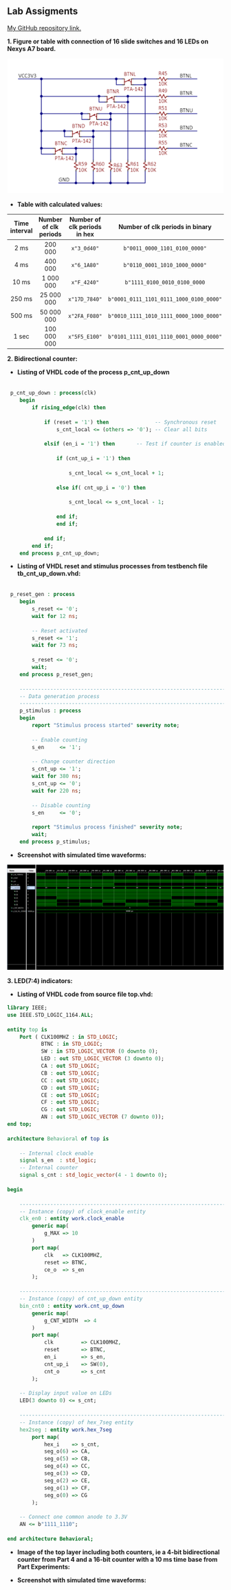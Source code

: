 ## Lab Assigments

[My GitHub repository link.](https://github.com/UgurErdemYURT/Digital-electronics-1/tree/main/Labs)

  **1. Figure or table with connection of 16 slide switches and 16 LEDs on Nexys A7 board.**

![figure](https://github.com/UgurErdemYURT/Digital-electronics-1/blob/main/Labs/05-counter/Pictures/figure.PNG)

  - **Table with calculated values:**


   | **Time interval** | **Number of clk periods** | **Number of clk periods in hex** | **Number of clk periods in binary** |
   | :-: | :-: | :-: | :-: |
   | 2&nbsp;ms | 200 000 | `x"3_0d40"` | `b"0011_0000_1101_0100_0000"` |
   | 4&nbsp;ms | 400 000 | `x"6_1A80"` | `b"0110_0001_1010_1000_0000"` |
   | 10&nbsp;ms | 1 000 000 | `x"F_4240"` | `b"1111_0100_0010_0100_0000` |
   | 250&nbsp;ms | 25 000 000 | `x"17D_7840"` | `b"0001_0111_1101_0111_1000_0100_0000"`|
   | 500&nbsp;ms | 50 000 000 | `x"2FA_F080"` | `b"0010_1111_1010_1111_0000_1000_0000"` |	
   | 1&nbsp;sec | 100 000 000 | `x"5F5_E100"` | `b"0101_1111_0101_1110_0001_0000_0000"` |


  **2. Bidirectional counter:**

  - **Listing of VHDL code of the process p_cnt_up_down**

```VHDL

 p_cnt_up_down : process(clk)
    begin
        if rising_edge(clk) then
        
            if (reset = '1') then               -- Synchronous reset
                s_cnt_local <= (others => '0'); -- Clear all bits

            elsif (en_i = '1') then       -- Test if counter is enabled

                if (cnt_up_i = '1') then
                
                    s_cnt_local <= s_cnt_local + 1;
                
                else if( cnt_up_i = '0') then
                    
                    s_cnt_local <= s_cnt_local - 1;
                 
                end if;
                end if;

            end if;
        end if;
    end process p_cnt_up_down;

```


  - **Listing of VHDL reset and stimulus processes from testbench file tb_cnt_up_down.vhd:**

```VHDL

 p_reset_gen : process
    begin
        s_reset <= '0';
        wait for 12 ns;
        
        -- Reset activated
        s_reset <= '1';
        wait for 73 ns;

        s_reset <= '0';
        wait;
    end process p_reset_gen;

    --------------------------------------------------------------------
    -- Data generation process
    --------------------------------------------------------------------
    p_stimulus : process
    begin
        report "Stimulus process started" severity note;

        -- Enable counting
        s_en     <= '1';
        
        -- Change counter direction
        s_cnt_up <= '1';
        wait for 380 ns;
        s_cnt_up <= '0';
        wait for 220 ns;

        -- Disable counting
        s_en     <= '0';

        report "Stimulus process finished" severity note;
        wait;
    end process p_stimulus;

```

  - **Screenshot with simulated time waveforms:**
  
![screenshot	](https://github.com/UgurErdemYURT/Digital-electronics-1/blob/main/Labs/05-counter/Pictures/screenshot.PNG)
  
  **3. LED(7:4) indicators:**
  
  
  - **Listing of VHDL code from source file top.vhd:**

```VHDL
library IEEE;
use IEEE.STD_LOGIC_1164.ALL;

entity top is
    Port ( CLK100MHZ : in STD_LOGIC;
           BTNC : in STD_LOGIC;
           SW : in STD_LOGIC_VECTOR (0 downto 0);
           LED : out STD_LOGIC_VECTOR (3 downto 0);
           CA : out STD_LOGIC;
           CB : out STD_LOGIC;
           CC : out STD_LOGIC;
           CD : out STD_LOGIC;
           CE : out STD_LOGIC;
           CF : out STD_LOGIC;
           CG : out STD_LOGIC;
           AN : out STD_LOGIC_VECTOR (7 downto 0));
end top;

architecture Behavioral of top is

    -- Internal clock enable
    signal s_en  : std_logic;
    -- Internal counter
    signal s_cnt : std_logic_vector(4 - 1 downto 0);

begin

    --------------------------------------------------------------------
    -- Instance (copy) of clock_enable entity
    clk_en0 : entity work.clock_enable
        generic map(
            g_MAX => 10
        )
        port map(
            clk   => CLK100MHZ,
            reset => BTNC,
            ce_o  => s_en
        );

    --------------------------------------------------------------------
    -- Instance (copy) of cnt_up_down entity
    bin_cnt0 : entity work.cnt_up_down
        generic map(
            g_CNT_WIDTH  => 4
        )
        port map(
            clk         => CLK100MHZ,
            reset       => BTNC,
            en_i        => s_en,
            cnt_up_i    => SW(0),
            cnt_o       => s_cnt
        );

    -- Display input value on LEDs
    LED(3 downto 0) <= s_cnt;

    --------------------------------------------------------------------
    -- Instance (copy) of hex_7seg entity
    hex2seg : entity work.hex_7seg
        port map(
            hex_i    => s_cnt,
            seg_o(6) => CA,
            seg_o(5) => CB,
            seg_o(4) => CC,
            seg_o(3) => CD,
            seg_o(2) => CE,
            seg_o(1) => CF,
            seg_o(0) => CG
        );

    -- Connect one common anode to 3.3V
    AN <= b"1111_1110";
              
end architecture Behavioral;
```

  - **Image of the top layer including both counters, ie a 4-bit bidirectional counter from Part 4 and a 16-bit counter with a 10 ms time base from Part Experiments:**



  - **Screenshot with simulated time waveforms:**

![]()
